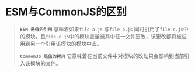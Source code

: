 # ESM与CommonJS的区别

> **`ESM 是值的引用`** 意味着如果`file-a.js` 与`file-b.js` 同时引用了`file-c.js`中的模块，且`file-c.js`中的模块变量被其中任一文件更改，该更改都将被应用到另一个引用该模块的模块中去。
>
> **`CommonJS 是值的拷贝`** 它意味着在当前文件中对模块的改动只会影响到当前引入该模块的文件。
